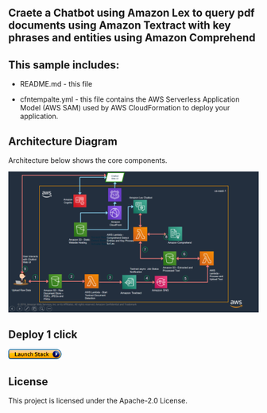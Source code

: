 ## Craete a Chatbot using Amazon Lex to query pdf documents using Amazon Textract with key phrases and entities using Amazon Comprehend

## This sample includes:

* README.md - this file

* cfntempalte.yml - this file contains the AWS Serverless Application Model (AWS SAM) used
  by AWS CloudFormation to deploy your application.


## Architecture Diagram

Architecture below shows the core components. 

![](arch.png)

## Deploy 1 click
[![button](launchstack.png)](https://console.aws.amazon.com/cloudformation/home?region=us-east-1#/stacks/create/review?stackName=lexbot&templateURL=https://aws-codestar-us-east-1-820570838999-meaningfulconve-pipe.s3.amazonaws.com/template-export-lex.yml)
## License

This project is licensed under the Apache-2.0 License.

